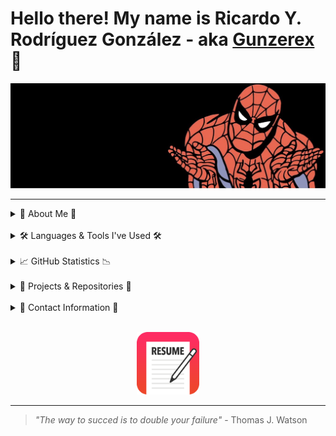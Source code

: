 # Hello there! My name is Ricardo Y. Rodríguez González - aka [Gunzerex][discord] 👋

<img src="/images/spidermancover.png" alt="Spiderman Cover">

---

<details>

<summary>🙋 About Me 🙋</summary>

### I'm a Student, Developer, and Gamer

- 👦 <strong>He/Him</strong>
- 🇵🇷 From <strong>Puerto Rico</strong>.
- [🇪🇸/🇺🇸] Fully bilingual. (Spanish & English)
- 👨‍🎓 <strong>Software Engineering</strong> undergraduate student at University of Puerto Rico - Mayaguez Campus.
- 💼 I am currently in my fifth year and actively seeking <strong>interships</strong> or <strong>COOP</strong> opportunities in order to acquire more professional experience.
- 👨‍🏫 I am learning:
  - HTML5
  - CSS3
  - JavaScript
  - Portuguese
  - Game Development (2D Games)
- 👨‍💻 In this page I'll be presenting some projects I work on. Some are projects I design for my courses and others of personal interest.

</details>

<br>

<details>

<summary>🛠 Languages & Tools I've Used 🛠</summary>
<!-- ## Languages & Tools I've Used: -->

### Programming Languages:

[<img align="left" alt="Pyhton" width="26px" src="https://upload.wikimedia.org/wikipedia/commons/c/c3/Python-logo-notext.svg" style="padding-right:10px;" />](https://www.python.org/psf-landing/)
[<img align="left" alt="Java" width="26px" src="https://www.vectorlogo.zone/logos/java/java-vertical.svg" style="padding-right:10px;" />](https://www.java.com/en/)
[<img align="left" alt="C++" width="26px" src="https://upload.wikimedia.org/wikipedia/commons/1/18/ISO_C%2B%2B_Logo.svg" style="padding-right:10px;" />](https://www.cplusplus.com)
[<img align="left" alt="HTML5" width="26px" src="https://cdn.jsdelivr.net/gh/devicons/devicon/icons/html5/html5-original.svg" style="padding-right:10px;" />](https://www.w3schools.com/html/)
[<img align="left" alt="CSS3" width="26px" src="https://cdn.jsdelivr.net/gh/devicons/devicon/icons/css3/css3-original.svg" style="padding-right:10px;" />](https://www.w3schools.com/css/default.asp)
[<img align="left" alt="JavaScript" width="26px" src="https://cdn.jsdelivr.net/gh/devicons/devicon/icons/javascript/javascript-original.svg" style="padding-right:10px;" />](https://www.javascript.com)

<br>

### Work Tools:

<!-- [<img align="left" alt="GitHub" width="26px" src="https://user-images.githubusercontent.com/3369400/139447912-e0f43f33-6d9f-45f8-be46-2df5bbc91289.png" style="padding-right:10px;" />](https://github.com#gh-dark-mode-only) -->

[<img align="left" alt="GitHub" width="26px" src="https://user-images.githubusercontent.com/3369400/139448065-39a229ba-4b06-434b-bc67-616e2ed80c8f.png" style="padding-right:10px;" />](https://github.com#gh-light-mode-only)
[<img align="left" alt="Visual Studio Code" width="26px" src="https://cdn.jsdelivr.net/gh/devicons/devicon/icons/vscode/vscode-original.svg" style="padding-right:10px;" />](https://code.visualstudio.com)
[<img align="left" alt="Pycharm" width="26px" src="https://upload.wikimedia.org/wikipedia/commons/1/1d/PyCharm_Icon.svg" style="padding-right:10px;" />](https://www.jetbrains.com/pycharm/)
[<img align="left" alt="IntelliJ" width="26px" src="https://upload.wikimedia.org/wikipedia/commons/9/9c/IntelliJ_IDEA_Icon.svg" style="padding-right:10px;" />](https://www.jetbrains.com/idea/)
[<img align="left" alt="Virtual Box" width="26px" src="https://www.vectorlogo.zone/logos/virtualbox/virtualbox-icon.svg" style="padding-right:10px;" />](https://www.virtualbox.org)
[<img align="left" alt="Git" width="26px" src="https://cdn.jsdelivr.net/gh/devicons/devicon/icons/git/git-original.svg" style="padding-right:10px;" />](https://git-scm.com)
[<img align="left" alt="Microsoft Teams" width="26px" src="https://upload.wikimedia.org/wikipedia/commons/c/c9/Microsoft_Office_Teams_%282018%E2%80%93present%29.svg" style="padding-right:10px;" />](https://www.microsoft.com/en-us/microsoft-teams/group-chat-software)
[<img align="left" alt="Microsoft Word" width="26px" src="https://upload.wikimedia.org/wikipedia/commons/f/fd/Microsoft_Office_Word_%282019%E2%80%93present%29.svg" style="padding-right:10px;" />](https://www.microsoft.com/en-ww/microsoft-365/word)
[<img align="left" alt="Microsoft Excel" width="26px" src="https://upload.wikimedia.org/wikipedia/commons/3/34/Microsoft_Office_Excel_%282019%E2%80%93present%29.svg" style="padding-right:10px;" />](https://www.microsoft.com/en-ww/microsoft-365/excel)
[<img align="left" alt="Microsoft Power Point" width="26px" src="https://upload.wikimedia.org/wikipedia/commons/0/0d/Microsoft_Office_PowerPoint_%282019%E2%80%93present%29.svg" style="padding-right:10px;" />](https://www.microsoft.com/en-ww/microsoft-365/powerpoint)
<br />
<br />

</details>
<br>

<details>
  <summary>📈 GitHub Statistics 📉</summary>

<!-- Source: (https://github.com/anuraghazra/github-readme-stats) -->
 <br>
<p align="left"> <img src="https://komarev.com/ghpvc/?username=ricardorodz&label=Profile%20views&color=0e75b6&style=flat" alt="ricardorodz" /> </p>

![Top Langs](https://github-readme-stats.vercel.app/api/top-langs/?username=RicardoRodz&title_color=ff652f&icon_color=FFE400&bg_color=09131B&text_color=ffffff&border_color=0c1a25)

![GitHub stats](https://github-readme-stats.vercel.app/api?username=RicardoRodz&show_icons=true&count_private=true&title_color=ff652f&icon_color=FFE400&bg_color=09131B&text_color=ffffff&border_color=0c1a25)

  <!-- ![GitHub streak stats](https://github-readme-streak-stats.herokuapp.com/?user=RicardoRodz&)   -->

</details>
<br>
<details>
  <summary>💾 Projects & Repositories 💾</summary>

### Status Legend:

| Completed | Incomplete | Not Started |
| :-------: | :--------: | :---------: |
|    🟩     |     🟨     |     ⬛️     |

### Personal Projects:

|                                           Project Name                                           | Status |
| :----------------------------------------------------------------------------------------------: | :----: |
|      <a href="https://github.com/RicardoRodz/Needleman-Wunsch-Project">Needleman-Wunsch</a>      |   🟩   |
|          <a href="https://github.com/RicardoRodz/Bloom-Filter-Project">Bloom Filter</a>          |   🟩   |
|                 <a href="https://github.com/RicardoRodz/Keylogger">Keylogger</a>                 |  ⬛️   |
|            <a href="https://github.com/RicardoRodz/Socket-Communication">Sockets</a>             |   🟩   |
|                    <a href="https://github.com/RicardoRodz/Switch">Switch</a>                    |  ⬛️   |
|              <a href="https://github.com/RicardoRodz/Morse-Coding">Morse Coding</a>              |  ⬛️   |
|                 <a href="https://github.com/RicardoRodz/Scheduler">Scheduler</a>                 |  ⬛️   |
| <a href="https://github.com/RicardoRodz/Random-Password-Generator">Random Password Generator</a> |  ⬛️   |
|   <a href="https://github.com/RicardoRodz/Grade-Weight-Calculator">Grade Weight Calculator</a>   |  ⬛️   |
|         <a href="https://github.com/RicardoRodz/QR-Code-Generator">QR Code Generator</a>         |   🟩   |

### Game Develpment Projects:

|   Project Name    | Status |
| :---------------: | :----: |
|     <a href="https://github.com/RicardoRodz/Timber">Timber!!!</a>    |   🟨   |
|       Pong        |  ⬛️   |
|   Zombie Arena    |  ⬛️   |
|  Thomas was late  |  ⬛️   |
| Space Invaders ++ |  ⬛️   |

</details>
<br>

<details>

<summary>📨 Contact Information 📨</summary>

## Connect with me on:

1. [![/images/microsoftoutlook.svg](https://img.shields.io/badge/Microsoft_Outlook-0078D4?style=for-the-badge&logo=microsoft-outlook&logoColor=whitet)][email]

2. [![/images/linkedin.svg](https://img.shields.io/badge/LinkedIn-0077B5?style=for-the-badge&logo=linkedin&logoColor=white)][linkedin]

3. [![/images/instagram.svg](https://img.shields.io/badge/Instagram-E4405F?style=for-the-badge&logo=instagram&logoColor=white)][instagram]

4. [![Twitter Follow](https://img.shields.io/twitter/follow/RickyRodz7?color=1DA1F2&logo=twitter&style=for-the-badge)][twitter]

<!-- <p align="center"> -->
<img src="https://github.com/RicardoRodz/RicardoRodz/blob/master/images/thumbsup.gif" width="500" height="210">
<!-- <p> -->
  
<!-- <small>Source: https://giphy.com/gifs/BWD3CtcudWL28</small> -->
  
</details>

<br>

<p align="center">
  <a target="_blank" href="https://drive.google.com/file/d/1_0wkfXDFb3v7pZ3qrKqGJVHFGVSp-0HS/view?usp=sharing" download>
  <img src="https://github.com/RicardoRodz/RicardoRodz/blob/master/images/resume-icon-3.png?raw=true" height="100" width="100px">
  </a>
</p>

---

> _"The way to succed is to double your failure"_ - Thomas J. Watson

<!-- [protfolio]:  -->

[email]: mailto:ricardo.rodriguez67@upr.edu
[twitter]: https://twitter.com/RickyRodz7
[youtube]: https://www.youtube.com/channel/UCQIcQ3zI9siH8VKnlIC80Fw
[instagram]: https://www.instagram.com/gunzerex/
[linkedin]: https://www.linkedin.com/in/RickyRodz7/
[discord]: https://discord.com/users/526083713444872202
